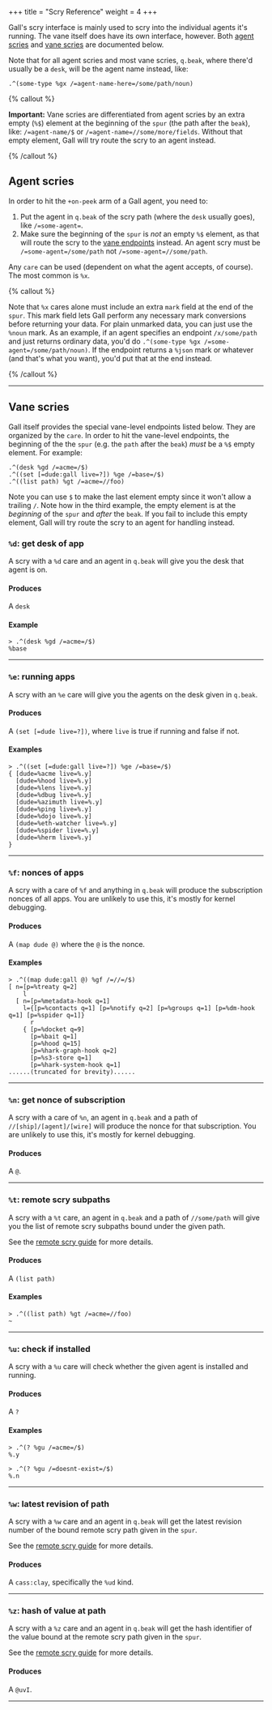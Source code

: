 +++
title = "Scry Reference"
weight = 4
+++

Gall's scry interface is mainly used to scry into the individual agents it's
running. The vane itself does have its own interface, however. Both [agent
scries](#agent-scries) and [vane scries](#vane-scries) are documented below.

Note that for all agent scries and most vane scries, `q.beak`, where there'd
usually be a `desk`, will be the agent name instead, like:

```
.^(some-type %gx /=agent-name-here=/some/path/noun)
```

{% callout %}

**Important:** Vane scries are differentiated from agent scries by an extra
empty (`%$`) element at the beginning of the `spur` (the path after the
`beak`), like: `/=agent-name/$` or `/=agent-name=//some/more/fields`. Without
that empty element, Gall will try route the scry to an agent instead.

{% /callout %}

## Agent scries

In order to hit the `+on-peek` arm of a Gall agent, you need to:

1. Put the agent in `q.beak` of the scry path (where the `desk` usually goes), like `/=some-agent=`.
2. Make sure the beginning of the `spur` is *not* an empty `%$` element, as
   that will route the scry to the [vane endpoints](#vane-scries) instead. An
   agent scry must be `/=some-agent=/some/path` not `/=some-agent=//some/path`.

Any `care` can be used (dependent on what the agent accepts, of course). The
most common is `%x`.

{% callout %}

Note that `%x` cares alone must include an extra `mark` field at the end of the
`spur`. This mark field lets Gall perform any necessary mark conversions before
returning your data. For plain unmarked data, you can just use the `%noun`
mark. As an example, if an agent specifies an endpoint `/x/some/path` and just
returns ordinary data, you'd do `.^(some-type %gx
/=some-agent=/some/path/noun)`. If the endpoint returns a `%json` mark or
whatever (and that's what you want), you'd put that at the end instead.

{% /callout %}

---

## Vane scries

Gall itself provides the special vane-level endpoints listed below. They are
organized by the `care`. In order to hit the vane-level endpoints, the
beginning of the the `spur` (e.g. the `path` after the `beak`) *must* be a `%$`
empty element. For example:

```hoon
.^(desk %gd /=acme=/$)
.^((set [=dude:gall live=?]) %ge /=base=/$)
.^((list path) %gt /=acme=//foo)
```

Note you can use `$` to make the last element empty since it won't allow a
trailing `/`. Note how in the third example, the empty element is at the
*beginning* of the `spur` and *after* the `beak`. If you fail to include this
empty element, Gall will try route the scry to an agent for handling instead.

### `%d`: get desk of app

A scry with a `%d` care and an agent in `q.beak` will
give you the desk that agent is on.

#### Produces

A `desk`

#### Example

```
> .^(desk %gd /=acme=/$)
%base
```

---

### `%e`: running apps

A scry with an `%e` care will give you the agents on the desk given in
`q.beak`.

#### Produces

A `(set [=dude live=?])`, where `live` is true if running and false if not.

#### Examples

```
> .^((set [=dude:gall live=?]) %ge /=base=/$)
{ [dude=%acme live=%.y]
  [dude=%hood live=%.y]
  [dude=%lens live=%.y]
  [dude=%dbug live=%.y]
  [dude=%azimuth live=%.y]
  [dude=%ping live=%.y]
  [dude=%dojo live=%.y]
  [dude=%eth-watcher live=%.y]
  [dude=%spider live=%.y]
  [dude=%herm live=%.y]
}
```

---

### `%f`: nonces of apps

A scry with a care of `%f` and anything in `q.beak` will produce the
subscription nonces of all apps. You are unlikely to use this, it's
mostly for kernel debugging.

#### Produces

A `(map dude @)` where the `@` is the nonce.

#### Examples

```
> .^((map dude:gall @) %gf /=//=/$)
[ n=[p=%treaty q=2]
    l
  [ n=[p=%metadata-hook q=1]
    l={[p=%contacts q=1] [p=%notify q=2] [p=%groups q=1] [p=%dm-hook q=1] [p=%spider q=1]}
      r
    { [p=%docket q=9]
      [p=%bait q=1]
      [p=%hood q=15]
      [p=%hark-graph-hook q=2]
      [p=%s3-store q=1]
      [p=%hark-system-hook q=1]
......(truncated for brevity)......
```

---

### `%n`: get nonce of subscription

A scry with a care of `%n`, an agent in `q.beak` and a path of
`//[ship]/[agent]/[wire]` will produce the nonce for that subscription.
You are unlikely to use this, it's mostly for kernel debugging.

#### Produces

A `@`.

---

### `%t`: remote scry subpaths

A scry with a `%t` care, an agent in `q.beak` and a path of `//some/path`
will give you the list of remote scry subpaths bound under the given
path.

See the [remote scry guide](/guides/additional/remote-scry) for more
details.

#### Produces

A `(list path)`

#### Examples

```
> .^((list path) %gt /=acme=//foo)
~
```

---

### `%u`: check if installed

A scry with a `%u` care will check whether the given agent is installed and
running.

#### Produces

A `?`

#### Examples


```
> .^(? %gu /=acme=/$)
%.y
```

```
> .^(? %gu /=doesnt-exist=/$)
%.n
```

---

### `%w`: latest revision of path

A scry with a `%w` care and an agent in `q.beak` will get the latest revision
number of the bound remote scry path given in the `spur`.

See the [remote scry guide](/guides/additional/remote-scry) for more
details.

#### Produces

A `cass:clay`, specifically the `%ud` kind.

---

### `%z`: hash of value at path

A scry with a `%z` care and an agent in `q.beak` will get the hash identifier
of the value bound at the remote scry path given in the `spur`.

See the [remote scry guide](/guides/additional/remote-scry) for more
details.

#### Produces

A `@uvI`.

---
